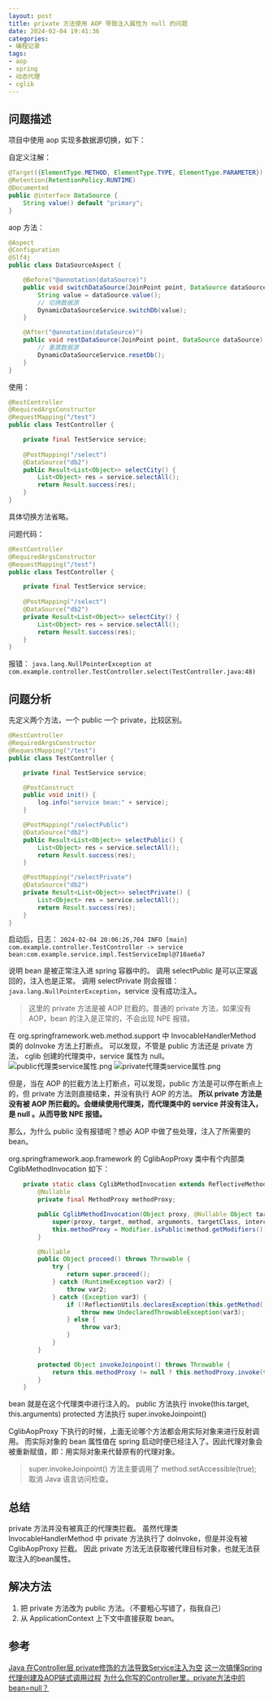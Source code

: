 ```yaml
---
layout: post
title: private 方法使用 AOP 导致注入属性为 null 的问题
date: 2024-02-04 19:41:36
categories:
- 编程记录
tags:
- aop
- spring
- 动态代理
- cglib
---
```


## 问题描述

项目中使用 aop 实现多数据源切换，如下：

自定义注解：
~~~java
@Target({ElementType.METHOD, ElementType.TYPE, ElementType.PARAMETER})
@Retention(RetentionPolicy.RUNTIME)
@Documented
public @interface DataSource {
    String value() default "primary";
}
~~~

aop 方法：
~~~java
@Aspect
@Configuration
@Slf4j
public class DataSourceAspect {

    @Before("@annotation(dataSource)")
    public void switchDataSource(JoinPoint point, DataSource dataSource) {
        String value = dataSource.value();
        // 切换数据源
        DynamicDataSourceService.switchDb(value);
    }

    @After("@annotation(dataSource)")
    public void restDataSource(JoinPoint point, DataSource dataSource) {
        // 重置数据源
        DynamicDataSourceService.resetDb();
    }
}
~~~

使用：
~~~java
@RestController
@RequiredArgsConstructor
@RequestMapping("/test")
public class TestController {

    private final TestService service;
    
    @PostMapping("/select")
    @DataSource("db2")
    public Result<List<Object>> selectCity() {
        List<Object> res = service.selectAll();
        return Result.success(res);
    }
}
~~~

具体切换方法省略。

问题代码：
~~~java
@RestController
@RequiredArgsConstructor
@RequestMapping("/test")
public class TestController {

    private final TestService service;
    
    @PostMapping("/select")
    @DataSource("db2")
    private Result<List<Object>> selectCity() {
        List<Object> res = service.selectAll();
        return Result.success(res);
    }
}
~~~

报错：
`java.lang.NullPointerException
        at com.example.controller.TestController.select(TestController.java:48)`

## 问题分析

先定义两个方法，一个 public 一个 private，比较区别。

~~~java
@RestController
@RequiredArgsConstructor
@RequestMapping("/test")
public class TestController {

    private final TestService service;

    @PostConstruct
    public void init() {
        log.info("service bean:" + service);
    }

    @PostMapping("/selectPublic")
    @DataSource("db2")
    public Result<List<Object>> selectPublic() {
        List<Object> res = service.selectAll();
        return Result.success(res);
    }

    @PostMapping("/selectPrivate")
    @DataSource("db2")
    private Result<List<Object>> selectPrivate() {
        List<Object> res = service.selectAll();
        return Result.success(res);
    }
}
~~~

启动后，日志：
`2024-02-04 20:06:26,704 INFO [main] com.example.controller.TestController -> service bean:com.example.service.impl.TestServiceImpl@710ae6a7`

说明 bean 是被正常注入进 spring 容器中的。
调用 selectPublic 是可以正常返回的，注入也是正常。
调用 selectPrivate 则会报错：`java.lang.NullPointerException`，service 没有成功注入。
> 这里的 private 方法是被 AOP 拦截的。普通的 private 方法，如果没有 AOP，bean 的注入是正常的，不会出现 NPE 报错。

在 org.springframework.web.method.support 中 InvocableHandlerMethod 类的 doInvoke 方法上打断点。
可以发现，不管是 public 方法还是 private 方法， cglib 创建的代理类中，service 属性为 null。
![public代理类service属性.png](../images/private方法使用AOP导致注入属性为null的问题/public代理类service属性.png)
![private代理类service属性.png](../images/private方法使用AOP导致注入属性为null的问题/private代理类service属性.png)

但是，当在 AOP 的拦截方法上打断点，可以发现，public 方法是可以停在断点上的，但 private 方法则直接结束，并没有执行 AOP 的方法。
**所以 private 方法是没有被 AOP 所拦截的。会继续使用代理类，而代理类中的 service 并没有注入，是 null 。从而导致 NPE 报错。**

那么，为什么 public 没有报错呢？想必 AOP 中做了些处理，注入了所需要的 bean。

org.springframework.aop.framework 的 CglibAopProxy 类中有个内部类 CglibMethodInvocation 如下：
~~~java
    private static class CglibMethodInvocation extends ReflectiveMethodInvocation {
        @Nullable
        private final MethodProxy methodProxy;

        public CglibMethodInvocation(Object proxy, @Nullable Object target, Method method, Object[] arguments, @Nullable Class<?> targetClass, List<Object> interceptorsAndDynamicMethodMatchers, MethodProxy methodProxy) {
            super(proxy, target, method, arguments, targetClass, interceptorsAndDynamicMethodMatchers);
            this.methodProxy = Modifier.isPublic(method.getModifiers()) && method.getDeclaringClass() != Object.class && !AopUtils.isEqualsMethod(method) && !AopUtils.isHashCodeMethod(method) && !AopUtils.isToStringMethod(method) ? methodProxy : null;
        }

        @Nullable
        public Object proceed() throws Throwable {
            try {
                return super.proceed();
            } catch (RuntimeException var2) {
                throw var2;
            } catch (Exception var3) {
                if (!ReflectionUtils.declaresException(this.getMethod(), var3.getClass()) && !KotlinDetector.isKotlinType(this.getMethod().getDeclaringClass())) {
                    throw new UndeclaredThrowableException(var3);
                } else {
                    throw var3;
                }
            }
        }

        protected Object invokeJoinpoint() throws Throwable {
            return this.methodProxy != null ? this.methodProxy.invoke(this.target, this.arguments) : super.invokeJoinpoint();
        }
    }
~~~

bean 就是在这个代理类中进行注入的。
public 方法执行 invoke(this.target, this.arguments)
protected 方法执行 super.invokeJoinpoint()

CglibAopProxy 下执行的时候，上面无论哪个方法都会用实际对象来进行反射调用。
而实际对象的 bean 属性值在 spring 启动时便已经注入了。因此代理对象会被重新赋值，即：用实际对象来代替原有的代理对象。
> super.invokeJoinpoint() 方法主要调用了 method.setAccessible(true); 取消 Java 语言访问检查。


## 总结

private 方法并没有被真正的代理类拦截。
虽然代理类 InvocableHandlerMethod 中 private 方法执行了 doInvoke，但是并没有被 CglibAopProxy 拦截。
因此 private 方法无法获取被代理目标对象，也就无法获取注入的bean属性。

## 解决方法

1. 把 private 方法改为 public 方法。（不要粗心写错了，指我自己）
2. 从 ApplicationContext 上下文中直接获取 bean。

## 参考

[Java 在Controller层 private修饰的方法导致Service注入为空](https://juejin.cn/post/6910215219822362632)
[这一次搞懂Spring代理创建及AOP链式调用过程](https://cloud.tencent.com/developer/article/1692917)
[为什么你写的Controller里，private方法中的bean=null？](https://blog.csdn.net/q258523454/article/details/118118553)